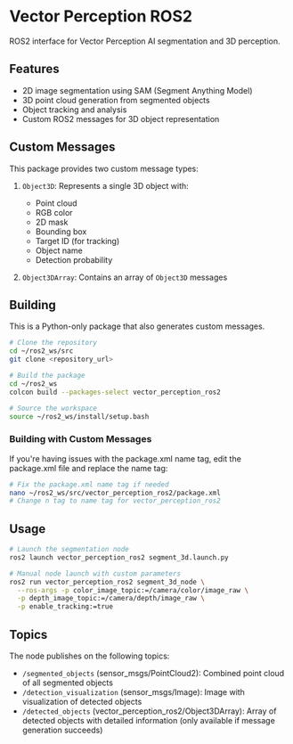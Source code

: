 # Vector Perception ROS2

ROS2 interface for Vector Perception AI segmentation and 3D perception.

## Features

- 2D image segmentation using SAM (Segment Anything Model)
- 3D point cloud generation from segmented objects
- Object tracking and analysis
- Custom ROS2 messages for 3D object representation

## Custom Messages

This package provides two custom message types:

1. `Object3D`: Represents a single 3D object with:
   - Point cloud
   - RGB color
   - 2D mask
   - Bounding box
   - Target ID (for tracking)
   - Object name
   - Detection probability

2. `Object3DArray`: Contains an array of `Object3D` messages

## Building

This is a Python-only package that also generates custom messages.

```bash
# Clone the repository
cd ~/ros2_ws/src
git clone <repository_url>

# Build the package
cd ~/ros2_ws
colcon build --packages-select vector_perception_ros2

# Source the workspace
source ~/ros2_ws/install/setup.bash
```

### Building with Custom Messages

If you're having issues with the package.xml name tag, edit the package.xml file and replace the name tag:

```bash
# Fix the package.xml name tag if needed
nano ~/ros2_ws/src/vector_perception_ros2/package.xml
# Change n tag to name tag for vector_perception_ros2
```

## Usage

```bash
# Launch the segmentation node
ros2 launch vector_perception_ros2 segment_3d.launch.py

# Manual node launch with custom parameters
ros2 run vector_perception_ros2 segment_3d_node \
  --ros-args -p color_image_topic:=/camera/color/image_raw \
  -p depth_image_topic:=/camera/depth/image_raw \
  -p enable_tracking:=true
```

## Topics

The node publishes on the following topics:

- `/segmented_objects` (sensor_msgs/PointCloud2): Combined point cloud of all segmented objects
- `/detection_visualization` (sensor_msgs/Image): Image with visualization of detected objects
- `/detected_objects` (vector_perception_ros2/Object3DArray): Array of detected objects with detailed information (only available if message generation succeeds)